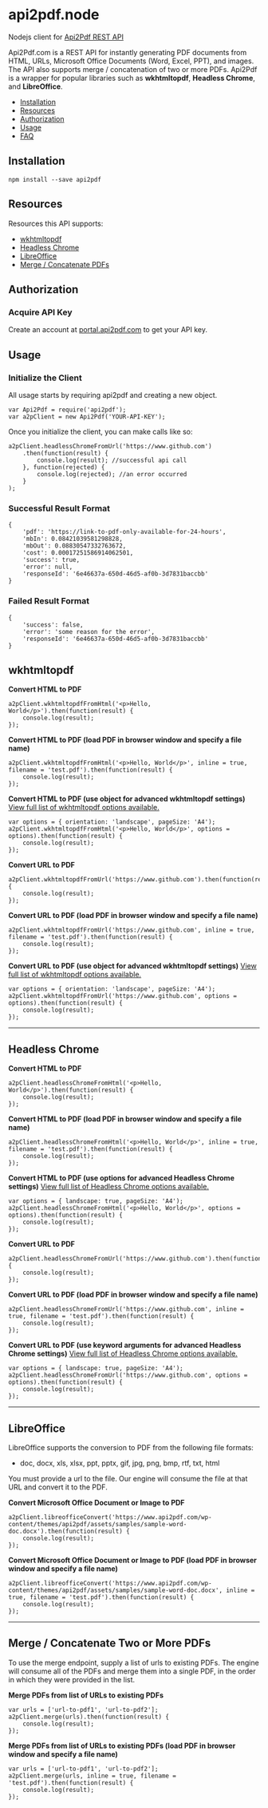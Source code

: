 # api2pdf.node
Nodejs client for [Api2Pdf REST API](https://www.api2pdf.com/documentation) 

Api2Pdf.com is a REST API for instantly generating PDF documents from HTML, URLs, Microsoft Office Documents (Word, Excel, PPT), and images. The API also supports merge / concatenation of two or more PDFs. Api2Pdf is a wrapper for popular libraries such as **wkhtmltopdf**, **Headless Chrome**, and **LibreOffice**.

- [Installation](#installation)
- [Resources](#resources)
- [Authorization](#authorization)
- [Usage](#usage)
- [FAQ](https://www.api2pdf.com/faq)


## <a name="installation"></a>Installation

    npm install --save api2pdf

## <a name="resources"></a>Resources

Resources this API supports:

- [wkhtmltopdf](#wkhtmltopdf)
- [Headless Chrome](#chrome)
- [LibreOffice](#libreoffice)
- [Merge / Concatenate PDFs](#merge)

## <a name="authorization"></a>Authorization

### Acquire API Key

Create an account at [portal.api2pdf.com](https://portal.api2pdf.com/register) to get your API key.
    
## <a name="#usage"></a>Usage

### Initialize the Client

All usage starts by requiring api2pdf and creating a new object.

    var Api2Pdf = require('api2pdf');   
    var a2pClient = new Api2Pdf('YOUR-API-KEY');

Once you initialize the client, you can make calls like so:

```
a2pClient.headlessChromeFromUrl('https://www.github.com')
    .then(function(result) {
        console.log(result); //successful api call
    }, function(rejected) {
        console.log(rejected); //an error occurred
    }
);
```
    
### Successful Result Format

    {
	    'pdf': 'https://link-to-pdf-only-available-for-24-hours',
	    'mbIn': 0.08421039581298828,
	    'mbOut': 0.08830547332763672,
	    'cost': 0.00017251586914062501,
	    'success': true,
	    'error': null,
	    'responseId': '6e46637a-650d-46d5-af0b-3d7831baccbb'
    }
    
### Failed Result Format

    {
	    'success': false,
	    'error': 'some reason for the error',
	    'responseId': '6e46637a-650d-46d5-af0b-3d7831baccbb'
    }
    
## <a name="wkhtmltopdf"></a> wkhtmltopdf

**Convert HTML to PDF**

```
a2pClient.wkhtmltopdfFromHtml('<p>Hello, World</p>').then(function(result) {
    console.log(result);
});
```    

**Convert HTML to PDF (load PDF in browser window and specify a file name)**

```
a2pClient.wkhtmltopdfFromHtml('<p>Hello, World</p>', inline = true, filename = 'test.pdf').then(function(result) {
    console.log(result);
});
```
    
**Convert HTML to PDF (use object for advanced wkhtmltopdf settings)**
[View full list of wkhtmltopdf options available.](https://www.api2pdf.com/documentation/advanced-options-wkhtmltopdf/)

```
var options = { orientation: 'landscape', pageSize: 'A4');
a2pClient.wkhtmltopdfFromHtml('<p>Hello, World</p>', options = options).then(function(result) {
    console.log(result);
});
```

**Convert URL to PDF**

```
a2pClient.wkhtmltopdfFromUrl('https://www.github.com').then(function(result) {
    console.log(result);
});
```
    
**Convert URL to PDF (load PDF in browser window and specify a file name)**

```
a2pClient.wkhtmltopdfFromUrl('https://www.github.com', inline = true, filename = 'test.pdf').then(function(result) {
    console.log(result);
});
```
    
**Convert URL to PDF (use object for advanced wkhtmltopdf settings)**
[View full list of wkhtmltopdf options available.](https://www.api2pdf.com/documentation/advanced-options-wkhtmltopdf/)

```
var options = { orientation: 'landscape', pageSize: 'A4');
a2pClient.wkhtmltopdfFromUrl('https://www.github.com', options = options).then(function(result) {
    console.log(result);
});
```

---

## <a name="chrome"></a>Headless Chrome

**Convert HTML to PDF**

```
a2pClient.headlessChromeFromHtml('<p>Hello, World</p>').then(function(result) {
    console.log(result);
});
``` 
    
**Convert HTML to PDF (load PDF in browser window and specify a file name)**

```
a2pClient.headlessChromeFromHtml('<p>Hello, World</p>', inline = true, filename = 'test.pdf').then(function(result) {
    console.log(result);
});
``` 
    
**Convert HTML to PDF (use options for advanced Headless Chrome settings)**
[View full list of Headless Chrome options available.](https://www.api2pdf.com/documentation/advanced-options-headless-chrome/)

```
var options = { landscape: true, pageSize: 'A4');
a2pClient.headlessChromeFromHtml('<p>Hello, World</p>', options = options).then(function(result) {
    console.log(result);
});
```

**Convert URL to PDF**

```
a2pClient.headlessChromeFromUrl('https://www.github.com').then(function(result) {
    console.log(result);
});
``` 
    
**Convert URL to PDF (load PDF in browser window and specify a file name)**

```
a2pClient.headlessChromeFromUrl('https://www.github.com', inline = true, filename = 'test.pdf').then(function(result) {
    console.log(result);
});
``` 
    
**Convert URL to PDF (use keyword arguments for advanced Headless Chrome settings)**
[View full list of Headless Chrome options available.](https://www.api2pdf.com/documentation/advanced-options-headless-chrome/)

```
var options = { landscape: true, pageSize: 'A4');
a2pClient.headlessChromeFromUrl('https://www.github.com', options = options).then(function(result) {
    console.log(result);
});
```
    
---

## <a name="libreoffice"></a>LibreOffice

LibreOffice supports the conversion to PDF from the following file formats:

- doc, docx, xls, xlsx, ppt, pptx, gif, jpg, png, bmp, rtf, txt, html

You must provide a url to the file. Our engine will consume the file at that URL and convert it to the PDF.

**Convert Microsoft Office Document or Image to PDF**

```
a2pClient.libreofficeConvert('https://www.api2pdf.com/wp-content/themes/api2pdf/assets/samples/sample-word-doc.docx').then(function(result) {
    console.log(result);
});
``` 
    
**Convert Microsoft Office Document or Image to PDF (load PDF in browser window and specify a file name)**

```
a2pClient.libreofficeConvert('https://www.api2pdf.com/wp-content/themes/api2pdf/assets/samples/sample-word-doc.docx', inline = true, filename = 'test.pdf').then(function(result) {
    console.log(result);
});
```
    
---
    
## <a name="merge"></a>Merge / Concatenate Two or More PDFs

To use the merge endpoint, supply a list of urls to existing PDFs. The engine will consume all of the PDFs and merge them into a single PDF, in the order in which they were provided in the list.

**Merge PDFs from list of URLs to existing PDFs**

```
var urls = ['url-to-pdf1', 'url-to-pdf2'];
a2pClient.merge(urls).then(function(result) {
    console.log(result);
});
``` 

**Merge PDFs from list of URLs to existing PDFs (load PDF in browser window and specify a file name)**

```
var urls = ['url-to-pdf1', 'url-to-pdf2'];
a2pClient.merge(urls, inline = true, filename = 'test.pdf').then(function(result) {
    console.log(result);
});
``` 
    

